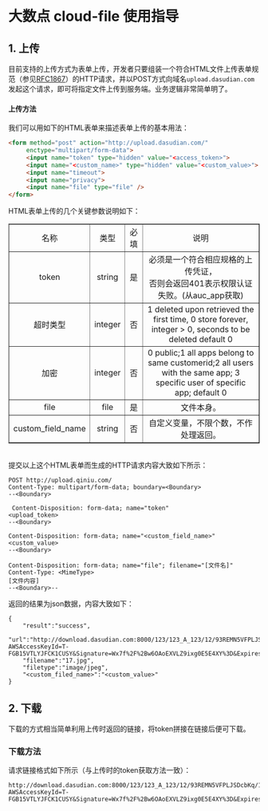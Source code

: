 # 大数点 cloud-file 使用指导

## 1. 上传
目前支持的上传方式为表单上传，开发者只要组装一个符合HTML文件上传表单规范（参见[RFC1867](http://www.ietf.org/rfc/rfc1867.txt)）的HTTP请求，并以POST方式向域名`upload.dasudian.com`发起这个请求，即可将指定文件上传到服务端。业务逻辑非常简单明了。
#### 上传方法
我们可以用如下的HTML表单来描述表单上传的基本用法：
    
```html
<form method="post" action="http://upload.dasudian.com/"
     enctype="multipart/form-data">
     <input name="token" type="hidden" value="<access_token>">
     <input name="<custom_name>" type="hidden" value="<custom_value>">
     <input name="timeout">
     <input name="privacy">
     <input name="file" type="file" />
</form>

```  
 HTML表单上传的几个关键参数说明如下：  
 
<table  border="1" width="600px">
<tbody>
<tr><td align="center">名称</td><td align="center">类型</td><td align="center">必填</td><td align="center">说明</td></tr>
<tr><td align="center">token</td><td align="center">string</td><td align="center">是</td><td align="center">必须是一个符合相应规格的上传凭证，</br>否则会返回401表示权限认证失败。(从auc_app获取)</td></tr>
<tr><td align="center">超时类型</td><td align="center">integer</td><td align="center">否</td><td align="center">1 deleted upon retrieved the first time, 0 store forever, integer > 0, seconds to be deleted  default 0</td></tr>
<tr><td align="center">加密</td><td align="center">integer</td><td align="center">否</td><td align="center">0 public;1 all apps belong to same customerid;2 all users with the same app; 3 specific user of specific app;  default 0</td></tr>
<tr><td align="center">file</td><td align="center">file</td><td align="center">是</td><td align="center">文件本身。</td></tr>
<tr><td align="center">custom_field_name</td><td align="center">string</td><td align="center">否</td><td align="center">自定义变量，不限个数，不作处理返回。</td></tr>
</tbody>
</table>
<br>
提交以上这个HTML表单而生成的HTTP请求内容大致如下所示：

    POST http://upload.qiniu.com/
    Content-Type: multipart/form-data; boundary=<Boundary>
    --<Boundary>
  
     Content-Disposition: form-data; name="token"
    <upload_token>
    --<Boundary>
  
    Content-Disposition: form-data; name="<custom_field_name>"
    <custom_value>
    --<Boundary>

    Content-Disposition: form-data; name="file"; filename="[文件名]"
    Content-Type: <MimeType>
    [文件内容]
    --<Boundary>--

返回的结果为json数据，内容大致如下：

    {
        "result":"success",
        "url":"http://download.dasudian.com:8000/123/123_A_123/12/93REMN5VFPLJSDcbKq/17.jpg?AWSAccessKeyId=T-FGB15VTLYJFCK1CUSY&Signature=Wx7f%2F%2Bw6OAoEXVLZ9ixg0E5E4XY%3D&Expires=0",
        "filename":"17.jpg",
        "filetype":"image/jpeg",
        "<custom_filed_name>":"<custom_value>"
    }

## 2. 下载
下载的方式相当简单利用上传时返回的链接，将token拼接在链接后便可下载。
### 下载方法

请求链接格式如下所示（与上传时的token获取方法一致）：

    http://download.dasudian.com:8000/123/123_A_123/12/93REMN5VFPLJSDcbKq/17.jpg?AWSAccessKeyId=T-FGB15VTLYJFCK1CUSY&Signature=Wx7f%2F%2Bw6OAoEXVLZ9ixg0E5E4XY%3D&Expires=0&token=g2gCaAJoA2IAAAffYQxhHmgDYRJhAWEVbQAAAGjUGuHfs%2FaxwGSFbZqrPq51M0jrxCcNOBHaNH5%2BVTnaAuoe2lRgwapX3DlvpWZabErw38o0f6SW%2BOj8bFnXkG5M3lCTATJKObAazHATsp7zO3%2FLpw83SRRRpgbQ9w1y2i4vT8utHmQtHQ%3D%3D
